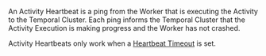 An Activity Heartbeat is a ping from the Worker that is executing the Activity to the Temporal Cluster.
Each ping informs the Temporal Cluster that the Activity Execution is making progress and the Worker has not crashed.

Activity Heartbeats only work when a [Heartbeat Timeout](/concepts/what-is-a-heartbeat-timeout) is set.
